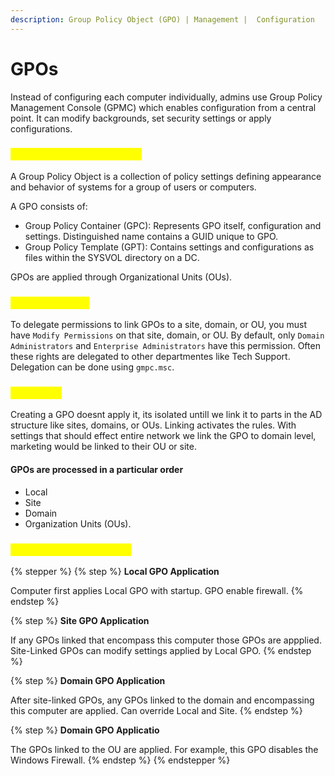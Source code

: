 ```yaml
---
description: Group Policy Object (GPO) | Management |  Configuration
---
```


# GPOs

Instead of configuring each computer individually, admins use Group Policy Management Console (GPMC) which enables configuration from a central point. It can modify backgrounds, set security settings or apply configurations.

### <mark style="color:yellow;">Group Policy Object (GPO)</mark>

A Group Policy Object is a collection of policy settings defining appearance and behavior of systems for a group of users or computers.

A GPO consists of:

* Group Policy Container (GPC): Represents GPO itself, configuration and settings. Distinguished name contains a GUID unique to GPO.
* Group Policy Template (GPT): Contains settings and configurations as files within the SYSVOL directory on a DC.

GPOs are applied through Organizational Units (OUs).

### <mark style="color:yellow;">GPO Delegation</mark>

To delegate permissions to link GPOs to a site, domain, or OU, you must have `Modify Permissions` on that site, domain, or OU. By default, only `Domain Administrators` and `Enterprise Administrators` have this permission. Often these rights are delegated to other departmentes like Tech Support. Delegation can be done using `gmpc.msc`.

### <mark style="color:yellow;">GPO Links</mark>

Creating a GPO doesnt apply it, its isolated untill we link it to parts in the AD structure like sites, domains, or OUs. Linking activates the rules. With settings that should effect entire network we link the GPO to domain level, marketing would be linked to their OU or site.

#### GPOs are processed in a particular order

* Local
* Site
* Domain
* Organization Units (OUs).

### <mark style="color:yellow;">Example: Enable Firewal</mark>

{% stepper %}
{% step %}
**Local GPO Application**

Computer first applies Local GPO with startup. GPO enable firewall.
{% endstep %}

{% step %}
**Site GPO Application**

If any GPOs linked that encompass this computer those GPOs are appplied. Site-Linked GPOs can modify settings applied by Local GPO.
{% endstep %}

{% step %}
**Domain GPO Application**

After site-linked GPOs, any GPOs linked to the domain and encompassing this computer are applied. Can override Local and Site.
{% endstep %}

{% step %}
**Domain GPO Applicatio**

The GPOs linked to the OU are applied. For example, this GPO disables the Windows Firewall.
{% endstep %}
{% endstepper %}
